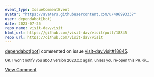 ```yaml
---
event_type: IssueCommentEvent
avatar: "https://avatars.githubusercontent.com/u/49699333?"
user: dependabot[bot]
date: 2023-07-25
repo_name: visit-dav/visit
html_url: https://github.com/visit-dav/visit/pull/18845
repo_url: https://github.com/visit-dav/visit
---
```


<a href='https://github.com/dependabot[bot]' target='_blank'>dependabot[bot]</a> commented on issue <a href='https://github.com/visit-dav/visit/pull/18845' target='_blank'>visit-dav/visit#18845</a>.

<small>OK, I won't notify you about version 2023.x.x again, unless you re-open this PR. 😢...</small>

<a href='https://github.com/visit-dav/visit/pull/18845' target='_blank'>View Comment</a>